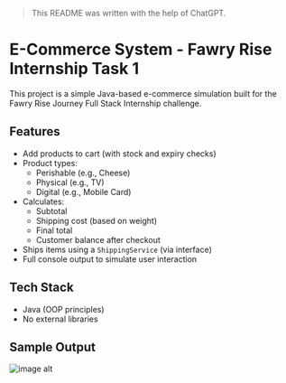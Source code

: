 > This README was written with the help of ChatGPT.

# E-Commerce System - Fawry Rise Internship Task 1

This project is a simple Java-based e-commerce simulation built for the Fawry Rise Journey Full Stack Internship challenge.

## Features
- Add products to cart (with stock and expiry checks)
- Product types:
  - Perishable (e.g., Cheese)
  - Physical (e.g., TV)
  - Digital (e.g., Mobile Card)
- Calculates:
  - Subtotal
  - Shipping cost (based on weight)
  - Final total
  - Customer balance after checkout
- Ships items using a `ShippingService` (via interface)
- Full console output to simulate user interaction

## Tech Stack
- Java (OOP principles)
- No external libraries

## Sample Output
![image alt]([https://github.com/shalan2004/FawryAssessment1/blob/main/Screenshot%202025-07-08%20205857.png?raw=true](https://github.com/shalan2004/FawryAssessment1/blob/main/Sample_1.png?raw=true))
